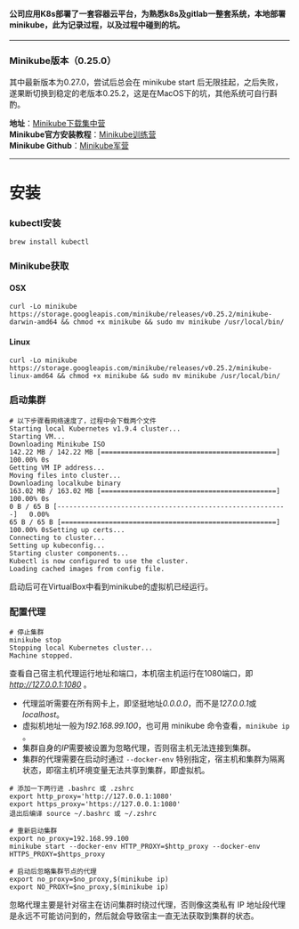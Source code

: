 #### 公司应用K8s部署了一套容器云平台，为熟悉k8s及gitlab一整套系统，本地部署minikube，此为记录过程，以及过程中碰到的坑。
----
### Minikube版本（0.25.0）
其中最新版本为0.27.0，尝试后总会在 minikube start 后无限挂起，之后失败，遂果断切换到稳定的老版本0.25.2，这是在MacOS下的坑，其他系统可自行斟酌。     

__地址__：[Minikube下载集中营](https://github.com/kubernetes/minikube/releases)    
__Minikube官方安装教程__：[Minikube训练营](https://kubernetes.io/docs/tasks/tools/install-minikube/)     
__Minikube Github__：[Minikube军营](https://github.com/kubernetes/minikube/blob/v0.25.2/README.md)
*******
# 安装
### kubectl安装
`brew install kubectl`
### Minikube获取
#### OSX
`curl -Lo minikube https://storage.googleapis.com/minikube/releases/v0.25.2/minikube-darwin-amd64 && chmod +x minikube && sudo mv minikube /usr/local/bin/`
#### Linux
`curl -Lo minikube https://storage.googleapis.com/minikube/releases/v0.25.2/minikube-linux-amd64 && chmod +x minikube && sudo mv minikube /usr/local/bin/`
### 启动集群
`# 以下步骤看网络速度了，过程中会下载两个文件`     
`Starting local Kubernetes v1.9.4 cluster...`     
`Starting VM...     `    
`Downloading Minikube ISO     `     
` 142.22 MB / 142.22 MB [============================================] 100.00% 0s     `    
`Getting VM IP address...     `    
`Moving files into cluster...    `      
`Downloading localkube binary     `     
` 163.02 MB / 163.02 MB [============================================] 100.00% 0s    `      
` 0 B / 65 B [----------------------------------------------------------]   0.00%      `     
` 65 B / 65 B [======================================================] 100.00% 0sSetting up certs...      `     
`Connecting to cluster...     `     
`Setting up kubeconfig...      `        
`Starting cluster components...      `       
`Kubectl is now configured to use the cluster.    `        
`Loading cached images from config file.     `     

启动后可在VirtualBox中看到minikube的虚拟机已经运行。     
### 配置代理
`# 停止集群     `     
`minikube stop     `                        
`Stopping local Kubernetes cluster...     `     
`Machine stopped.    `      

查看自己宿主机代理运行地址和端口，本机宿主机运行在1080端口，即 *http://127.0.0.1:1080* 。    
- 代理监听需要在所有网卡上，即坚挺地址*0.0.0.0*，而不是*127.0.0.1*或*localhost*。    
- 虚拟机地址一般为*192.168.99.100*，也可用 minikube 命令查看，`minikube ip` 。    
- 集群自身的*IP*需要被设置为忽略代理，否则宿主机无法连接到集群。    
- 集群的代理需要在启动时通过 `--docker-env` 特别指定，宿主机和集群为隔离状态，即宿主机环境变量无法共享到集群，即虚拟机。    

`# 添加一下两行进 .bashrc 或 .zshrc`    
`export http_proxy='http://127.0.0.1:1080'`     
`export https_proxy='https://127.0.0.1:1080'`     
`退出后编译 source ~/.bashrc 或 ~/.zshrc`     

`# 重新启动集群`     
`export no_proxy=192.168.99.100`     
`minikube start --docker-env HTTP_PROXY=$http_proxy --docker-env HTTPS_PROXY=$https_proxy`      

`# 启动后忽略集群节点的代理`     
`export no_proxy=$no_proxy,$(minikube ip)`     
`export NO_PROXY=$no_proxy,$(minikube ip)`     

忽略代理主要是针对宿主在访问集群时绕过代理，否则像这类私有 IP 地址段代理是永远不可能访问到的，然后就会导致宿主一直无法获取到集群的状态。
